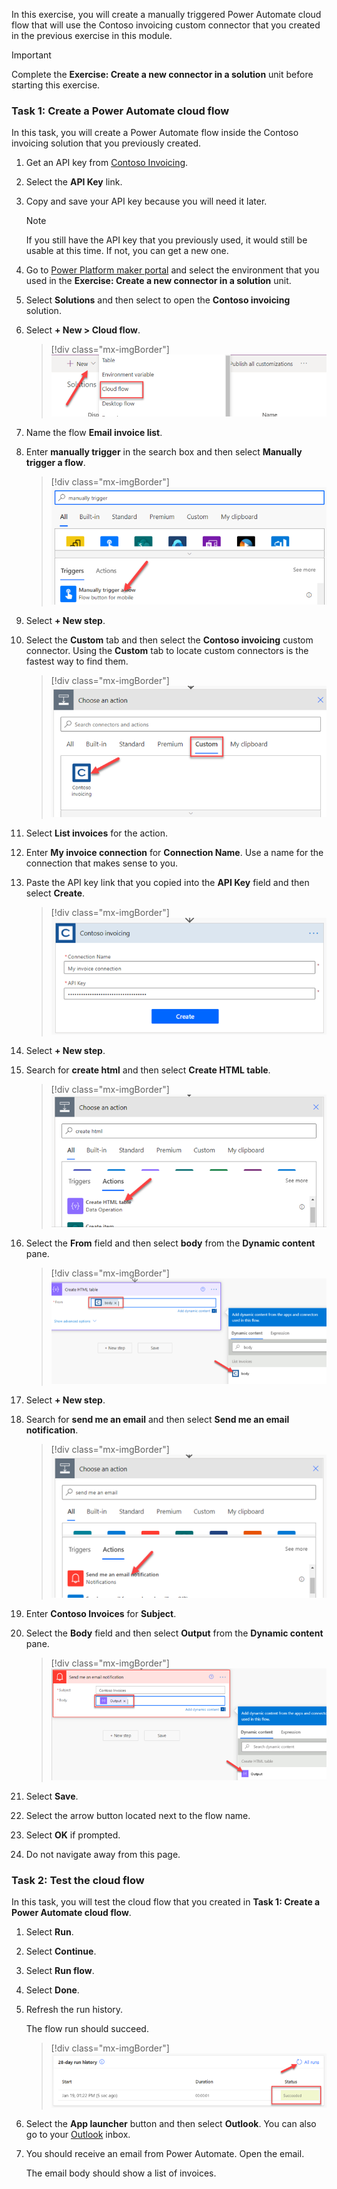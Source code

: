 In this exercise, you will create a manually triggered Power Automate cloud flow that will use the Contoso invoicing custom connector that you created in the previous exercise in this module.

> [!IMPORTANT]
> Complete the **Exercise: Create a new connector in a solution** unit before starting this exercise.

### Task 1: Create a Power Automate cloud flow

In this task, you will create a Power Automate flow inside the Contoso invoicing solution that you previously created.

1. Get an API key from [Contoso Invoicing](https://contosoinvoicingtest.azurewebsites.net/).

1. Select the **API Key** link.

1. Copy and save your API key because you will need it later.

    > [!NOTE]
    > If you still have the API key that you previously used, it would still be usable at this time. If not, you can get a new one.

1. Go to [Power Platform maker portal](https://make.powerapps.com/) and select the environment that you used in the **Exercise: Create a new connector in a solution** unit.

1. Select **Solutions** and then select to open the **Contoso invoicing** solution.

1. Select **+ New > Cloud flow**.

    > [!div class="mx-imgBorder"]
    > [![An arrow pointing to the create new cloud flow button - screenshot.](../media/cloud.png)](../media/cloud.png#lightbox)

1. Name the flow **Email invoice list**.

1. Enter **manually trigger** in the search box and then select **Manually trigger a flow**.

    > [!div class="mx-imgBorder"]
    > [![An arrow pointing to the Manually trigger a flow trigger - screenshot.](../media/manually.png)](../media/manually.png#lightbox)

1. Select **+ New step**.

1. Select the **Custom** tab and then select the **Contoso invoicing** custom connector. Using the **Custom** tab to locate custom connectors is the fastest way to find them.

    > [!div class="mx-imgBorder"]
    > [![An arrow pointing to the contoso invoicing custom connector - screenshot.](../media/choose.png)](../media/choose.png#lightbox)

1. Select **List invoices** for the action.

1. Enter **My invoice connection** for **Connection Name**. Use a name for the connection that makes sense to you.

1. Paste the API key link that you copied into the **API Key** field and then select **Create**.

    > [!div class="mx-imgBorder"]
    > [![Create connection - screenshot.](../media/create-2.png)](../media/create-2.png#lightbox)

1. Select **+ New step**.

1. Search for **create html** and then select **Create HTML table**.

    > [!div class="mx-imgBorder"]
    > [![An arrow pointing to the Create HTML flow action - screenshot.](../media/html.png)](../media/html.png#lightbox)

1. Select the **From** field and then select **body** from the **Dynamic content** pane.

    > [!div class="mx-imgBorder"]
    > [![Select an output from previous action - screenshot.](../media/body.png)](../media/body.png#lightbox)

1. Select **+ New step**.

1. Search for **send me an email** and then select **Send me an email notification**.

    > [!div class="mx-imgBorder"]
    > [![An arrow pointing to the send me an email notification flow action - screenshot.](../media/email.png)](../media/email.png#lightbox)

1. Enter **Contoso Invoices** for **Subject**.

1. Select the **Body** field and then select **Output** from the **Dynamic content** pane.

    > [!div class="mx-imgBorder"]
    > [![Select an output from previous step - screenshot.](../media/output.png)](../media/output.png#lightbox)

1. Select **Save**.

1. Select the arrow button located next to the flow name.

1. Select **OK** if prompted.

1. Do not navigate away from this page.

### Task 2: Test the cloud flow

In this task, you will test the cloud flow that you created in **Task 1: Create a Power Automate cloud flow**.

1. Select **Run**.

1. Select **Continue**.

1. Select **Run flow**.

1. Select **Done**.

1. Refresh the run history.

   The flow run should succeed.

   > [!div class="mx-imgBorder"]
   > [![An arrow pointing to the refresh run history button - screenshot.](../media/succeed.png)](../media/succeed.png#lightbox)

1. Select the **App launcher** button and then select **Outlook**. You can also go to your [Outlook](https://outlook.office.com/mail/inbox/?azure-portal=true) inbox.

1. You should receive an email from Power Automate. Open the email.

   The email body should show a list of invoices.
